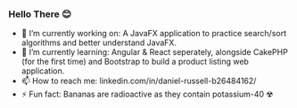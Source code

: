 ### Hello There 😊

- 🔭 I’m currently working on: A JavaFX application to practice search/sort algorithms and better understand JavaFX.
- 🌱 I’m currently learning: Angular & React seperately, alongside CakePHP (for the first time) and Bootstrap to build a product listing web application.
- 📫 How to reach me: linkedin.com/in/daniel-russell-b26484162/
- ⚡ Fun fact: Bananas are radioactive as they contain potassium-40 ☢
